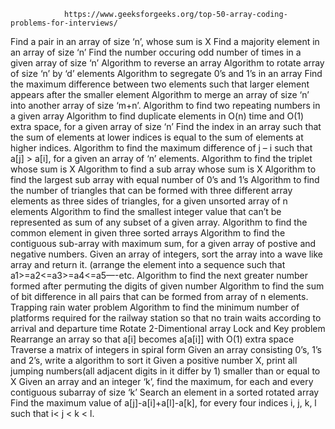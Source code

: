 

				https://www.geeksforgeeks.org/top-50-array-coding-problems-for-interviews/
Find a pair in an array of size ‘n’, whose sum is X
Find a majority element in an array of size ‘n’
Find the number occuring odd number of times in a given array of size ‘n’
Algorithm to reverse an array
Algorithm to rotate array of size ‘n’ by ‘d’ elements
Algorithm to segregate 0’s and 1’s in an array
Find the maximum difference between two elements such that larger element appears after the smaller element
Algorithm to merge an array of size ‘n’ into another array of size ‘m+n’.
Algorithm to find two repeating numbers in a given array
Algorithm to find duplicate elements in O(n) time and O(1) extra space, for a given array of size ‘n’
Find the index in an array such that the sum of elements at lower indices is equal to the sum of elements at higher indices.
Algorithm to find the maximum difference of j – i such that a[j] > a[i], for a given an array of ‘n’ elements.
Algorithm to find the triplet whose sum is X
Algorithm to find a sub array whose sum is X
Algorithm to find the largest sub array with equal number of 0’s and 1’s
Algorithm to find the number of triangles that can be formed with three different array elements as three sides of triangles, for a given unsorted array of n elements
Algorithm to find the smallest integer value that can’t be represented as sum of any subset of a given array.
Algorithm to find the common element in given three sorted arrays
Algorithm to find the contiguous sub-array with maximum sum, for a given array of postive and negative numbers.
Given an array of integers, sort the array into a wave like array and return it. (arrange the element into a sequence such that a1>=a2<=a3>=a4<=a5—-etc.
Algorithm to find the next greater number formed after permuting the digits of given number
Algorithm to find the sum of bit difference in all pairs that can be formed from array of n elements.
Trapping rain water problem
Algorithm to find the minimum number of platforms required for the railway station so that no train waits according to arrival and departure time
Rotate 2-Dimentional array
Lock and Key problem
Rearrange an array so that a[i] becomes a[a[i]] with O(1) extra space
Traverse a matrix of integers in spiral form
Given an array consisting 0’s, 1’s and 2’s, write a algorithm to sort it
Given a positive number X, print all jumping numbers(all adjacent digits in it differ by 1) smaller than or equal to X
Given an array and an integer ‘k’, find the maximum, for each and every contiguous subarray of size ‘k’
Search an element in a sorted rotated array
Find the maximum value of a[j]-a[i]+a[l]-a[k], for every four indices i, j, k, l such that i< j < k < l.


